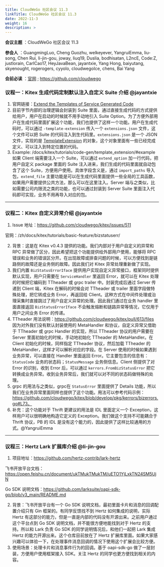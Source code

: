```yaml
---
title: CloudWeGo 社区会议 11.3
linkTitle: CloudWeGo 社区会议 11.3
date: 2022-11-3
weight: 16
description: >
---
```


**会议主题** ：CloudWeGo 社区会议 11.3

**参会人** ：GuangmingLuo, Cheng Guozhu, welkeyever, YangruiEmma, liu-song, Chen Rui, li-jin-gou, joway, liuq19, Duslia, bodhisatan, L2ncE, Code:Z, justlorain, CarlCao17, HeyJavaBean, jayantxie, Yang Hong, baiyutang, skyenought, rogerogers, cyyolo, cloudwegoIce, chens, Bai Yang

**会前必读** ：[官网](/) ; https://github.com/cloudwego

### 议程一：Kitex 生成代码定制默认注入自定义 Suite 介绍 @jayantxie

1. 官网链接：[Extend the Templates of Service Generated Code](/docs/kitex/tutorials/code-gen/template_extension/)
2. 目前字节内部的治理逻辑会封装到 Suite 里面，通过直接生成代码的方式提供给用户，用户在启动的时候就不用手动地引入 Suite Option。为了方便外部用户在生成代码里面扩展这个功能，我们也提供了这样一个功能。用户在生成代码时，可以通过 `-template-extension` 传入一个 `extensions.json` 文件，这个文件可以把 Suite 的代码注入到生代码里。`extensions.json` 是一个 JSON 文件，实现的是 [TemplateExtension](https://pkg.go.dev/github.com/cloudwego/kitex/tool/internal_pkg/generator#TemplateExtension) 的对象，这个对象里面有一些已经完成定义、可以注入到特定位置的代码。
3. Example: /docs/kitex/tutorials/code-gen/template_extension/#example 如果 Client 端需要注入一个 Suite，可以通过 `extend_option` 加一行代码，把用户自定义 package 里面的 Suite 注入进来，我们生成的代码里面就自动包含了这个 Suite，方便用户使用。具体字段含义是，通过 `import_paths` 导入包，`extend_file` 主要功能是可以在生成代码里面提供一些全局的工具函数，如果用户需要提供公共方法，那么可以在这里注入。Server 端与之类似，比如需要公司内限流之类的功能，也可以通过封装到 Server Suite 里面注入代码即可实现，业务不用再导入对应的包。

---

### 议程二：Kitex 自定义异常介绍 @jayantxie

1. Issue 地址：https://github.com/cloudwego/kitex/issues/511

官网：/zh/docs/kitex/tutorials/basic-feature/bizstatuserr/

2. 背景：这是在 Kitex v0.4.3 提供的功能。我们内部对于用户自定义的异常和 RPC 异常做了区分，因此希望把这个功能提供给外部用户使用，能够将 RPC 错误和业务的错误区分开。在出现故障或排查问题的时候，可以方便找到是链路侧的故障还是业务侧的故障。因此我们对 Kitex 异常处理重新做了实现。
3. 我们内置 `BizStatusErrorIface` 提供用户实现自定义异常接口，框架同时提供默认实现，用户只需要在 `ServiceHandler` 里返回 Error，就可以在 Kitex 处理的时候把它编码到 TTheader 或 grpc trailer 中。封装完成后通过 Server 传递到 Client 端，Kitex 在解码的时候会对 TTheader 或 trailer 里面字段做特殊处理，把它转成业务 Error，再返回给 Client。这种方式在中间件处理或治理采集时直接跳过了用户自定义异常的处理。因此我们通过在业务 handler 里面直接返回 `BizStatusErrorIface` 不会触发熔断和链路异常等情况，它仅用于用户之间业务 Error 的传递。
4. TTheader 用法说明：https://github.com/cloudwego/kitex/pull/613/files 因为对外我们没有默认封装使用的 MetaHandler 和协议，自定义异常又借助于 TTheader 或 grpc Handler 的实现，所以 TTheader 协议的用户需要在 Server 里面初始化的时候，手动地初始化 TTheader 的 MetaHandler。在 Client 初始化的时候，同样指定 TTheader 协议，然后加载 TTheader 的 MetaHandler，这样才可以解析对应的字段。在 Server 使用的时候如果遇到业务异常，可以直接在 Handler 里面返回 Error。它主要包含的信息有：`StatusCode` 业务的状态码；`StatusMessage` 业务侧信息。Client 侧提供了对 Error 的识别，收到 Error 后，可以通过 `kerrors.FromBizStatusError` 把它转换成业务异常。收到业务异常后，我们就可以对不同的状态码做特殊的处理。
5. grpc 的用法与之类似，grpc在 `StatusError` 里面提供了 Details 功能，所以我们在业务异常里面同样也提供了这个功能。用法可以参考代码示例：https://github.com/cloudwego/kitex/blob/develop/pkg/kerrors/bizerrors.go#L73。
6. 补充：这个功能对于 Thrift 更建议的用法是 IDL 里面定义一个 Exception，这样用户可以很明确地构造它定义的 Exception。我们做这个支持不可能耦合于 Thrift 协议，PB 的 IDL 是没有这个能力的，因此提供了这样比较通用的方式。@YangruiEmma

---

### 议程三：Hertz Lark 扩展库介绍 @li-jin-gou

1. 项目地址：https://github.com/hertz-contrib/lark-hertz

飞书开放平台文档：https://open.feishu.cn/document/ukTMukTMukTM/uETO1YjLxkTN24SM5UjN

Go SDK 说明文档：https://github.com/larksuite/oapi-sdk-go/blob/v3_main/README.md

2. 背景：飞书开放平台有一个 Go SDK 说明文档，最初里面卡片和消息的回调配置介绍只有 Gin 框架的。有同学反馈找不到 Hertz 如何集成的说明，实际 Hertz 有这部分的能力，但是一直是内部的代码没有开源出来。之前用户通过这个平台点到 Go SDK 说明文档，并不能很方便地能找到对于 Hertz 的支持。所以和 Lark 负责 Go SDK 的同学说明情况后，和他们一起把 Lark 集成 Hertz 的能力开源出来。这个仓库目前放在了 Hertz 扩展库里面。如果大家感兴趣可以体验一下，在处理事件消息回调的情况下使用这个扩展会比较方便。
3. 使用场景：处理卡片和消息事件行为的回调。基于 oapi-sdk-go 做了一层封装，方便用户使用框架接入 SDK。关注 Hertz 的同学也更方便找到相关的内容。
